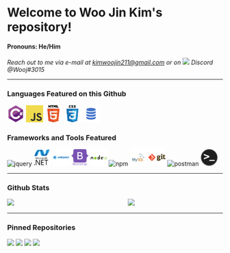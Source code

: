 # Welcome to Woo Jin Kim's repository!

#### Pronouns: He/Him
_Reach out to me via e-mail at <a href="mailto:kimwoojin211@gmail.com">kimwoojin211@gmail.com</a> or on <img width="30" src="https://discord.com/assets/2c21aeda16de354ba5334551a883b481.png"> Discord @Wooj#3015_
<hr>

### Languages Featured on this Github
<div>
  <img alt="C#" src="https://raw.githubusercontent.com/devicons/devicon/master/icons/csharp/csharp-original.svg" width="40" />
  <img alt="JavaScript" width="40px" src="https://raw.githubusercontent.com/github/explore/80688e429a7d4ef2fca1e82350fe8e3517d3494d/topics/javascript/javascript.png" />
  <img alt="HTML5" width="40px" src="https://raw.githubusercontent.com/github/explore/80688e429a7d4ef2fca1e82350fe8e3517d3494d/topics/html/html.png" />
  <img alt="CSS3" width="40px" src="https://raw.githubusercontent.com/github/explore/80688e429a7d4ef2fca1e82350fe8e3517d3494d/topics/css/css.png" />
  <img alt="SQL" width="40px" src="https://raw.githubusercontent.com/github/explore/80688e429a7d4ef2fca1e82350fe8e3517d3494d/topics/sql/sql.png" />
</div>

### Frameworks and Tools Featured
<div>
<img alt="jquery" src="https://raw.githubusercontent.com/DanielAdeyemi/devicon/master/icons/jquery/jquery-original-wordmark.svg" width="40" />
<img src="https://raw.githubusercontent.com/devicons/devicon/master/icons/dot-net/dot-net-original-wordmark.svg" alt="dotnet" width="40" />
<img src="https://raw.githubusercontent.com/devicons/devicon/d00d0969292a6569d45b06d3f350f463a0107b0d/icons/webpack/webpack-original-wordmark.svg" alt="webpack" width="40" />
<img src="https://raw.githubusercontent.com/devicons/devicon/master/icons/bootstrap/bootstrap-plain-wordmark.svg" alt="bootstrap" width="40" height="40" />
<img src="https://raw.githubusercontent.com/devicons/devicon/master/icons/nodejs/nodejs-original-wordmark.svg" alt="nodejs" width="40"/>
<img alt="npm" src="https://raw.githubusercontent.com/DanielAdeyemi/devicon/master/icons/npm/npm-original-wordmark.svg" width="40" />
<img alt="MySQL" width="40px" src="https://raw.githubusercontent.com/github/explore/80688e429a7d4ef2fca1e82350fe8e3517d3494d/topics/mysql/mysql.png" />
<img alt="Git" width="40px" src="https://raw.githubusercontent.com/github/explore/80688e429a7d4ef2fca1e82350fe8e3517d3494d/topics/git/git.png" />
<img src="https://www.vectorlogo.zone/logos/getpostman/getpostman-icon.svg" alt="postman" width="40"/>
<img alt="Terminal" width="40px" src="https://raw.githubusercontent.com/github/explore/80688e429a7d4ef2fca1e82350fe8e3517d3494d/topics/terminal/terminal.png" />
</div>
<hr>

### Github Stats
<div>
<img style="display:inline-block" src="https://github-readme-stats.vercel.app/api//?username=kimwoojin211&show_icons=true&count_private=true&theme=nightowl" width="53%" />
<img style="display:inline-block; float:right" src="https://github-readme-stats.vercel.app/api/top-langs/?username=kimwoojin211&layout=compact&theme=nightowl" width="44%"/>
</div>
<hr>

### Pinned Repositories
  <a href="https://github.com/kimwoojin211/portfolio-react"><img style="display:inline-block" src="https://github-readme-stats.vercel.app/api/pin/?username=kimwoojin211&repo=portfolio-react&theme=nightowl" /></a>
  <a href="https://github.com/kimwoojin211/BOTW-RecipeBook"><img style="display:inline-block" src="https://github-readme-stats.vercel.app/api/pin/?username=kimwoojin211&repo=BOTW-RecipeBook&theme=nightowl" /></a>
  <a href="https://github.com/kimwoojin211/TournamentOrganizer.Solution"><img style="display:inline-block" src="https://github-readme-stats.vercel.app/api/pin/?username=kimwoojin211&repo=portfolio-react&theme=nightowl" /></a>
  <a href="https://github.com/kimwoojin211/WorriedWednesday"><img style="display:inline-block" src="https://github-readme-stats.vercel.app/api/pin/?username=kimwoojin211&repo=portfolio-react&theme=nightowl" /></a>
<!--
**kimwoojin211/kimwoojin211** is a ✨ _special_ ✨ repository because its `README.md` (this file) appears on your GitHub profile.

Here are some ideas to get you started:

- 🔭 I’m currently working on ...
- 🌱 I’m currently learning ...
- 👯 I’m looking to collaborate on ...
- 🤔 I’m looking for help with ...
- 💬 Ask me about ...
- 📫 How to reach me: ...
- 😄 Pronouns: ...
- ⚡ Fun fact: ...
-->
